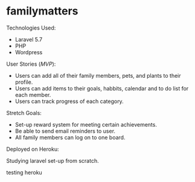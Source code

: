 # familymatters

Technologies Used:
* Laravel 5.7
* PHP
* Wordpress

User Stories (*MVP*):

* Users can add all of their family members, pets, and plants to their profile.
* Users can add items to their goals, habbits, calendar and to do list for each member.
* Users can track progress of each category.

Stretch Goals:

* Set-up reward system for meeting certain achievements.
* Be able to send email reminders to user.
* All family members can log on to one board.

Deployed on Heroku:


Studying laravel set-up from scratch.


testing heroku 
